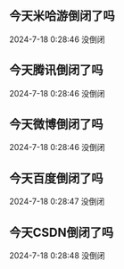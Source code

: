 ## 今天米哈游倒闭了吗

2024-7-18 0:28:46 没倒闭

## 今天腾讯倒闭了吗

2024-7-18 0:28:46 没倒闭

## 今天微博倒闭了吗

2024-7-18 0:28:46 没倒闭

## 今天百度倒闭了吗

2024-7-18 0:28:47 没倒闭

## 今天CSDN倒闭了吗

2024-7-18 0:28:48 没倒闭

